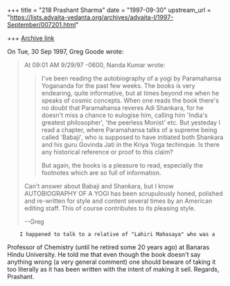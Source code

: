 +++
title = "218 Prashant Sharma"
date = "1997-09-30"
upstream_url = "https://lists.advaita-vedanta.org/archives/advaita-l/1997-September/007201.html"

+++
[Archive link](https://lists.advaita-vedanta.org/archives/advaita-l/1997-September/007201.html)

On Tue, 30 Sep 1997, Greg Goode wrote:

> At 09:01 AM 9/29/97 -0600, Nanda Kumar wrote:
> >I've been reading the autobiography of a yogi by Paramahansa
> >Yogananda for the past few weeks. The books is very endearing,
> >quite informative, but at times beyond me when he speaks of cosmic
> >concepts. When one reads the book there's no doubt that Paramahansa
> >reveres Adi Shankara, for he doesn't miss a chance to eulogise him,
> >calling him 'India's greatest philosopher', 'the peerless Monist' etc. But
> >yesteday I read a chapter, where Paramahansa talks of a supreme being
> >called 'Babaji', who is supposed to have initiated both Shankara and his
> >guru Govinda Jati in the Kriya Yoga techinque. Is there any historical
> >reference or proof to this claim?
> >
> >But again, the books is a pleasure to read, especially the footnotes
> >which are so full of information.
>
> Can't answer about Babaji and Shankara, but I know AUTOBIOGRAPHY OF A YOGI
> has been scrupulously honed, polished and re-written for style and content
> several times by an American editing staff.  This of course contributes to
> its pleasing style.
>
> --Greg
>

        I happened to talk to a relative of "Lahiri Mahasaya" who was a
Professor of Chemistry (until he retired some 20 years ago) at Banaras
Hindu University.  He told me that even though the book doesn't say
anything wrong (a very general comment) one should beware of taking it too
literally as it has been written with the intent of making it sell.
Regards,
Prashant.

